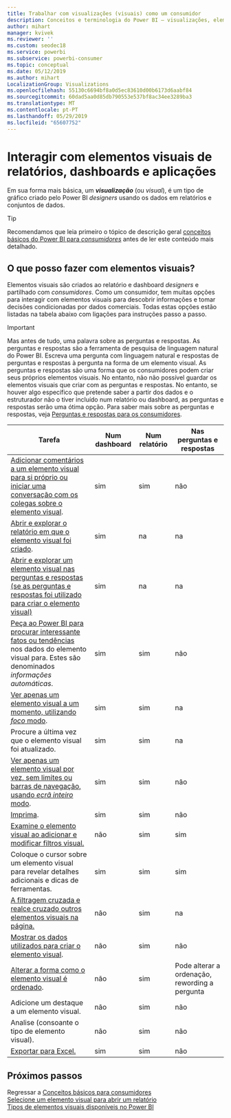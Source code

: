 ```yaml
---
title: Trabalhar com visualizações (visuais) como um consumidor
description: Conceitos e terminologia do Power BI – visualizações, elementos visuais. O que é uma visualização, um elemento visual do Power BI.
author: mihart
manager: kvivek
ms.reviewer: ''
ms.custom: seodec18
ms.service: powerbi
ms.subservice: powerbi-consumer
ms.topic: conceptual
ms.date: 05/12/2019
ms.author: mihart
LocalizationGroup: Visualizations
ms.openlocfilehash: 55130c6694bf8a0d5ec83610d00b6173d6aabf84
ms.sourcegitcommit: 60dad5aa0d85db790553e537bf8ac34ee3289ba3
ms.translationtype: MT
ms.contentlocale: pt-PT
ms.lasthandoff: 05/29/2019
ms.locfileid: "65607752"
---
```

# <a name="interact-with-visuals-in-reports-dashboards-and-apps"></a>Interagir com elementos visuais de relatórios, dashboards e aplicações

Em sua forma mais básica, um ***visualização*** (ou *visual*), é um tipo de gráfico criado pelo Power BI *designers* usando os dados em relatórios e conjuntos de dados. 

> [!TIP]
> Recomendamos que leia primeiro o tópico de descrição geral [conceitos básicos do Power BI para *consumidores*](end-user-basic-concepts.md) antes de ler este conteúdo mais detalhado.

## <a name="what-can-i-do-with-visuals"></a>O que posso fazer com elementos visuais?

Elementos visuais são criados ao relatório e dashboard *designers* e partilhado com *consumidores*. Como um consumidor, tem muitas opções para interagir com elementos visuais para descobrir informações e tomar decisões condicionadas por dados comerciais. Todas estas opções estão listadas na tabela abaixo com ligações para instruções passo a passo.

> [!IMPORTANT]
> Mas antes de tudo, uma palavra sobre as perguntas e respostas. As perguntas e respostas são a ferramenta de pesquisa de linguagem natural do Power BI. Escreva uma pergunta com linguagem natural e respostas de perguntas e respostas à pergunta na forma de um elemento visual. As perguntas e respostas são uma forma que os consumidores podem criar seus próprios elementos visuais. No entanto, não não possível guardar os elementos visuais que criar com as perguntas e respostas. No entanto, se houver algo específico que pretende saber a partir dos dados e o estruturador não o tiver incluído num relatório ou dashboard, as perguntas e respostas serão uma ótima opção. Para saber mais sobre as perguntas e respostas, veja [Perguntas e respostas para os consumidores](end-user-q-and-a.md).



|Tarefa  |Num dashboard  |Num relatório  | Nas perguntas e respostas
|---------|---------|---------|--------|
|[Adicionar comentários a um elemento visual para si próprio ou iniciar uma conversação com os colegas sobre o elemento visual](end-user-comment.md).     |  sim       |   sim      |  não  |
|[Abrir e explorar o relatório em que o elemento visual foi criado](end-user-tiles.md).     |    sim     |   na      |  na |
|[Abrir e explorar um elemento visual nas perguntas e respostas (se as perguntas e respostas foi utilizado para criar o elemento visual)](end-user-q-and-a.md)     |   sim      |   na      |  na  |
|[Peça ao Power BI para procurar interessante fatos ou tendências](end-user-insights.md) nos dados do elemento visual para.  Estes são denominados *informações automáticas*.     |    sim     |   sim      | não   |
|[Ver apenas um elemento visual a um momento, utilizando *foco* modo](end-user-focus.md).     | sim        |   sim      | na  |
|Procure a última vez que o elemento visual foi atualizado.     |  sim       |    sim     | na  |
|[Ver apenas um elemento visual por vez, sem limites ou barras de navegação, usando *ecrã inteiro* modo](end-user-focus.md).     |   sim      |  sim       | não  |
|[Imprima](end-user-print.md).     |  sim       |   sim      | não  |
|[Examine o elemento visual ao adicionar e modificar filtros visual.](end-user-report-filter.md)     |    não     |   sim      | sim  |
|Coloque o cursor sobre um elemento visual para revelar detalhes adicionais e dicas de ferramentas.     |    sim     |   sim      | sim  |
|[A filtragem cruzada e realce cruzado outros elementos visuais na página.](end-user-interactions.md)    |   não      |   sim      | na  |
|[Mostrar os dados utilizados para criar o elemento visual](end-user-show-data.md).     |  não       |   sim      | não  |
| [Alterar a forma como o elemento visual é ordenado](end-user-search-sort.md). | não  | sim  | Pode alterar a ordenação, rewording a pergunta  |
| Adicione um destaque a um elemento visual. | não  | sim  |  não |
| Analise (consoante o tipo de elemento visual). | não  | sim  | não  |
| [Exportar para Excel.](end-user-export.md) | sim | sim | não|

## <a name="next-steps"></a>Próximos passos
Regressar a [Conceitos básicos para consumidores](end-user-basic-concepts.md)    
[Selecione um elemento visual para abrir um relatório](end-user-report-open.md)    
[Tipos de elementos visuais disponíveis no Power BI](end-user-visual-type.md)